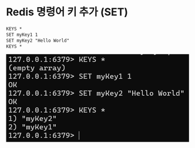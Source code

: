 # Redis 명령어 키 추가 (SET)

```
KEYS *
SET myKey1 1
SET myKey2 "Hello World"
KEYS *
```

![alt text](20250206_143938.png)